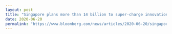```yaml
---
layout: post
title: "Singapore plans more than 14 billion to super-charge innovation"
date: 2020-06-20
permalink: "https://www.bloomberg.com/news/articles/2020-06-20/singapore-plans-more-than-14-billion-to-super-charge-innovation"
---
```

